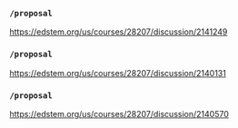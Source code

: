 ### `/proposal`
https://edstem.org/us/courses/28207/discussion/2141249
### `/proposal`
https://edstem.org/us/courses/28207/discussion/2140131
### `/proposal`
https://edstem.org/us/courses/28207/discussion/2140570
